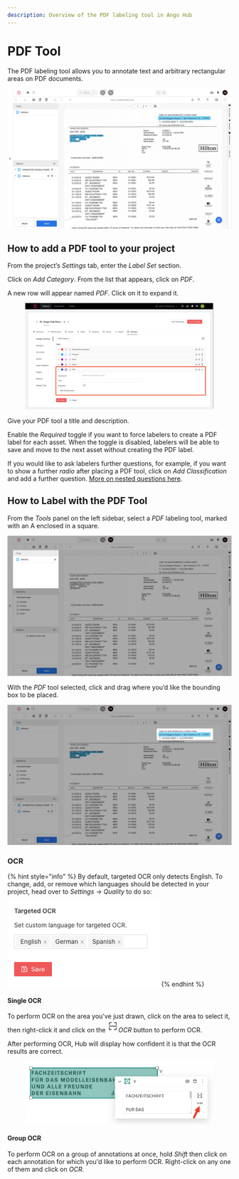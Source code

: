 ```yaml
---
description: Overview of the PDF labeling tool in Ango Hub
---
```


# PDF Tool

The PDF labeling tool allows you to annotate text and arbitrary rectangular areas on PDF documents.

![](<../../.gitbook/assets/image (112).png>)

## How to add a PDF tool to your project <a href="#how-to-add-a-pdf-tool-to-your-project" id="how-to-add-a-pdf-tool-to-your-project"></a>

From the project’s _Settings_ tab, enter the _Label Set_ section.

Click on _Add Category_. From the list that appears, click on _PDF_.

A new row will appear named _PDF_. Click on it to expand it.

<figure><img src="../../.gitbook/assets/image (1) (3).png" alt=""><figcaption></figcaption></figure>

Give your PDF tool a title and description.

Enable the _Required_ toggle if you want to force labelers to create a PDF label for each asset. When the toggle is disabled, labelers will be able to save and move to the next asset without creating the PDF label.

If you would like to ask labelers further questions, for example, if you want to show a further _radio_ after placing a PDF tool, click on _Add Classification_ and add a further question. [More on nested questions here](nested-classifications.md).

## How to Label with the PDF Tool <a href="#how-to-label-with-the-pdf-tool" id="how-to-label-with-the-pdf-tool"></a>

From the _Tools_ panel on the left sidebar, select a _PDF_ labeling tool, marked with an A enclosed in a square.

![](<../../.gitbook/assets/image (169).png>)

With the _PDF_ tool selected, click and drag where you’d like the bounding box to be placed.

![](<../../.gitbook/assets/image (265).png>)

### OCR

{% hint style="info" %}
By default, targeted OCR only detects English. To change, add, or remove which languages should be detected in your project, head over to _Settings -> Quality_ to do so:

![](<../../.gitbook/assets/image (5).png>)
{% endhint %}

#### Single OCR

To perform OCR on the area you've just drawn, click on the area to select it, then right-click it and click on the ![](<../../.gitbook/assets/image (3) (3).png>)_OCR_ button to perform OCR.

After performing OCR, Hub will display how confident it is that the OCR results are correct.

<figure><img src="../../.gitbook/assets/image (2) (2).png" alt=""><figcaption></figcaption></figure>

#### Group OCR

To perform OCR on a group of annotations at once, hold _Shift_ then click on each annotation for which you'd like to perform OCR. Right-click on any one of them and click on _OCR._
